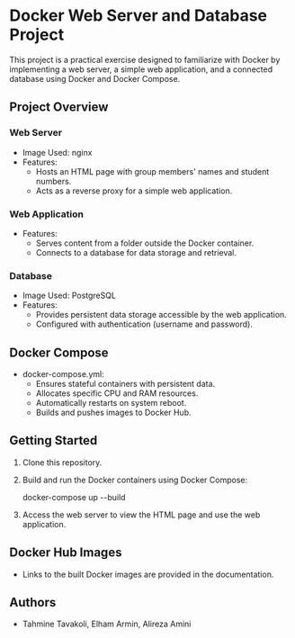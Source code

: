 # Docker Web Server and Database Project

This project is a practical exercise designed to familiarize with Docker by implementing a web server, a simple web application, and a connected database using Docker and Docker Compose.

## Project Overview

### Web Server
- Image Used: nginx
- Features:
  - Hosts an HTML page with group members' names and student numbers.
  - Acts as a reverse proxy for a simple web application.

### Web Application
- Features:
  - Serves content from a folder outside the Docker container.
  - Connects to a database for data storage and retrieval.

### Database
- Image Used: PostgreSQL
- Features:
  - Provides persistent data storage accessible by the web application.
  - Configured with authentication (username and password).

## Docker Compose
- docker-compose.yml:
  - Ensures stateful containers with persistent data.
  - Allocates specific CPU and RAM resources.
  - Automatically restarts on system reboot.
  - Builds and pushes images to Docker Hub.

## Getting Started

1. Clone this repository.
2. Build and run the Docker containers using Docker Compose:
  
   docker-compose up --build
   
3. Access the web server to view the HTML page and use the web application.

## Docker Hub Images
- Links to the built Docker images are provided in the documentation.

## Authors
- Tahmine Tavakoli, Elham Armin, Alireza Amini
